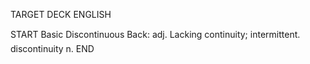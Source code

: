 TARGET DECK
ENGLISH

START
Basic
Discontinuous
Back: adj. Lacking continuity; intermittent.  discontinuity n.
END
